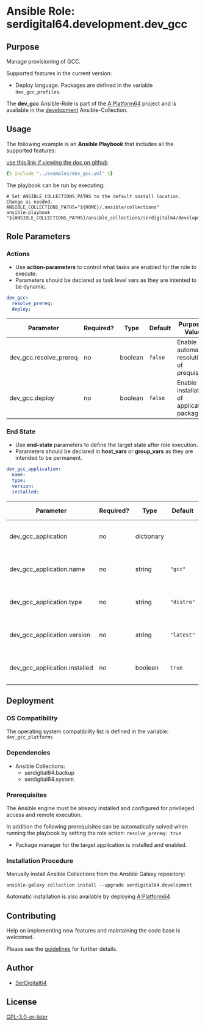 # Ansible Role: serdigital64.development.dev_gcc

## Purpose

Manage provisioning of GCC.

Supported features in the current version:

- Deploy language. Packages are defined in the variable `dev_gcc_profiles`.

The **dev_gcc** Ansible-Role is part of the [A:Platform64](https://github.com/serdigital64/aplatform64) project and is available in the [development](https://aplatform64.readthedocs.io/en/latest/collections/development) Ansible-Collection.

## Usage

The following example is an **Ansible Playbook** that includes all the supported features:

[use this link if viewing the doc on github](https://github.com/aplatform64/development/blob/main/playbooks/dev_gcc.yml)

```yaml
{% include "../examples/dev_gcc.yml" %}
```

The playbook can be run by executing:

```shell
# Set ANSIBLE_COLLECTIONS_PATHS to the default install location. Change as needed.
ANSIBLE_COLLECTIONS_PATHS="${HOME}/.ansible/collections"
ansible-playbook "${ANSIBLE_COLLECTIONS_PATHS}/ansible_collections/serdigital64/development/playbooks/dev_gcc.yml"
```

## Role Parameters

### Actions

- Use **action-parameters** to control what tasks are enabled for the role to execute.
- Parameters should be declared as task level vars as they are intented to be dynamic.

```yaml
dev_gcc:
  resolve_prereq:
  deploy:
```

| Parameter              | Required? | Type    | Default | Purpose / Value                            |
| ---------------------- | --------- | ------- | ------- | ------------------------------------------ |
| dev_gcc.resolve_prereq | no        | boolean | `false` | Enable automatic resolution of prequisites |
| dev_gcc.deploy         | no        | boolean | `false` | Enable installation of application package |

### End State

- Use **end-state** parameters to define the target state after role execution.
- Parameters should be declared in **host_vars** or **group_vars** as they are intended to be permanent.

```yaml
dev_gcc_application:
  name:
  type:
  version:
  installed:
```

| Parameter                     | Required? | Type       | Default    | Purpose / Value                    |
| ----------------------------- | --------- | ---------- | ---------- | ---------------------------------- |
| dev_gcc_application           | no        | dictionary |            | Set application package end state  |
| dev_gcc_application.name      | no        | string     | `"gcc"`    | Select application package name    |
| dev_gcc_application.type      | no        | string     | `"distro"` | Select application package type    |
| dev_gcc_application.version   | no        | string     | `"latest"` | Select application package version |
| dev_gcc_application.installed | no        | boolean    | `true`     | Set application package end state  |

## Deployment

### OS Compatibility

The operating system compatibility list is defined in the variable: `dev_gcc_platforms`

### Dependencies

- Ansible Collections:
  - serdigital64.backup
  - serdigital64.system

### Prerequisites

The Ansible engine must be already installed and configured for privileged access and remote execution.

In addition the following prerequisites can be automatically solved when running the playbook by setting the role action: `resolve_prereq: true`

- Package manager for the target application is installed and enabled.

### Installation Procedure

Manually install Ansible Collections from the Ansible Galaxy repository:

```shell
ansible-galaxy collection install --upgrade serdigital64.development
```

Automatic installation is also available by deploying [A:Platform64](https://aplatform64.readthedocs.io/en/latest/#deployment)

## Contributing

Help on implementing new features and maintaining the code base is welcomed.

Please see the [guidelines](https://aplatform64.readthedocs.io/en/latest/contributing/CONTRIBUTING) for further details.

## Author

- [SerDigital64](https://serdigital64.github.io/)

## License

[GPL-3.0-or-later](https://www.gnu.org/licenses/gpl-3.0.txt)
